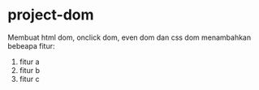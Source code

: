 # project-dom
Membuat html dom, onclick dom, even dom dan css dom
menambahkan bebeapa fitur:
1. fitur a
2. fitur b
3. fitur c
